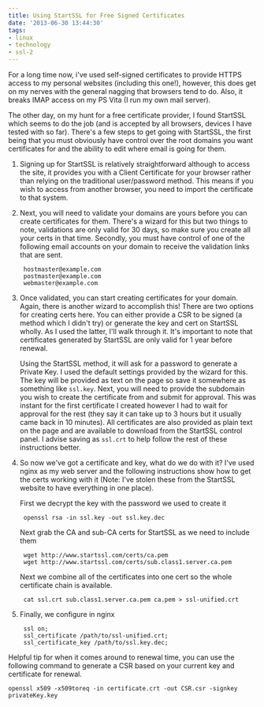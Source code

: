 ```yaml
---
title: Using StartSSL for Free Signed Certificates
date: '2013-06-30 13:44:30'
tags:
- linux
- technology
- ssl-2
---
```


For a long time now, i've used self-signed certificates to provide HTTPS access to my personal websites (including this one!), however, this does get on my nerves with the general nagging that browsers tend to do. Also, it breaks IMAP access on my PS Vita (I run my own mail server).

The other day, on my hunt for a free certificate provider, I found StartSSL which seems to do the job (and is accepted by all browsers, devices I have tested with so far). There's a few steps to get going with StartSSL, the first being that you must obviously have control over the root domains you want certificates for and the ability to edit where email is going for them.

1. Signing up for StartSSL is relatively straightforward although to access the site, it provides you with a Client Certificate for your browser rather than relying on the traditional user/password method. This means if you wish to access from another browser, you need to import the certificate to that system. 

2. Next, you will need to validate your domains are yours before you can create certificates for them. There's a wizard for this but two things to note, validations are only valid for 30 days, so make sure you create all your certs in that time. Secondly, you must have control of one of the following email accounts on your domain to receive the validation links that are sent. 


		hostmaster@example.com
		postmaster@example.com
		webmaster@example.com

3. Once validated, you can start creating certificates for your domain. Again, there is another wizard to accomplish this! There are two options for creating certs here. You can either provide a CSR to be signed (a method which I didn't try) or generate the key and cert on StartSSL wholly. As I used the latter, I'll walk through it. It's important to note that certificates generated by StartSSL are only valid for 1 year before renewal. 

	Using the StartSSL method, it will ask for a password to generate a Private Key. I used the default settings provided by the wizard for this. The key will be provided as text on the page so save it somewhere as something like `ssl.key`. Next, you will need to provide the subdomain you wish to create the certificate from and submit for approval. This was instant for the first certificate I created however I had to wait for approval for the rest (they say it can take up to 3 hours but it usually came back in 10 minutes). All certificates are also provided as plain text on the page and are available to download from the StartSSL control panel. I advise saving as `ssl.crt` to help follow the rest of these instructions better.

4. So now we've got a certificate and key, what do we do with it? I've used nginx as my web server and the following instructions show how to get the certs working with it (Note: I've stolen these from the StartSSL website to have everything in one place).

	First we decrypt the key with the password we used to create it
		
        openssl rsa -in ssl.key -out ssl.key.dec

	Next grab the CA and sub-CA certs for StartSSL as we need to include them

		wget http://www.startssl.com/certs/ca.pem
		wget http://www.startssl.com/certs/sub.class1.server.ca.pem

	Next we combine all of the certificates into one cert so the whole certificate chain is available.

        cat ssl.crt sub.class1.server.ca.pem ca.pem > ssl-unified.crt

5. Finally, we configure in nginx

		ssl on;
		ssl_certificate /path/to/ssl-unified.crt;
		ssl_certificate_key /path/to/ssl.key.dec;
        

Helpful tip for when it comes around to renewal time, you can use the following command to generate a CSR based on your current key and certificate for renewal.

	openssl x509 -x509toreq -in certificate.crt -out CSR.csr -signkey privateKey.key